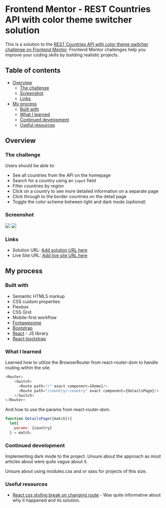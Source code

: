 # Frontend Mentor - REST Countries API with color theme switcher solution

This is a solution to the [REST Countries API with color theme switcher challenge on Frontend Mentor](https://www.frontendmentor.io/challenges/rest-countries-api-with-color-theme-switcher-5cacc469fec04111f7b848ca). Frontend Mentor challenges help you improve your coding skills by building realistic projects.

## Table of contents

- [Overview](#overview)
  - [The challenge](#the-challenge)
  - [Screenshot](#screenshot)
  - [Links](#links)
- [My process](#my-process)
  - [Built with](#built-with)
  - [What I learned](#what-i-learned)
  - [Continued development](#continued-development)
  - [Useful resources](#useful-resources)


## Overview

### The challenge

Users should be able to:

- See all countries from the API on the homepage
- Search for a country using an `input` field
- Filter countries by region
- Click on a country to see more detailed information on a separate page
- Click through to the border countries on the detail page
- Toggle the color scheme between light and dark mode *(optional)*

### Screenshot

![](./screenshot/rest-country-api-REACT-desktop.jpg)
![](./screenshot/rest-country-api-REACT-mobile.jpg)


### Links

- Solution URL: [Add solution URL here](https://your-solution-url.com)
- Live Site URL: [Add live site URL here](https://your-live-site-url.com)

## My process

### Built with

- Semantic HTML5 markup
- CSS custom properties
- Flexbox
- CSS Grid
- Mobile-first workflow
- [Fontawesome](https://fontawesome.com/)
- [Bootstrap](https://getbootstrap.com/)
- [React](https://reactjs.org/) - JS library
- [React-bootstrap](https://react-bootstrap.github.io/)

### What I learned

Learned how to utilize the BrowserRouter from react-router-dom to handle routing within the site.

```js
<Router>
    <Switch>
      <Route path="/" exact component={Home}/>
      <Route path="/country/:country" exact component={DetailsPage}/>        
    </Switch>
</Router>
```

And how to use the params from react-router-dom.
```js
function DetailsPage({match}){
  let{
    params: {country}
  } = match;
```


### Continued development

Implementing dark mode to the project.
Unsure about the approach as most articles about were quite vague about it.

Unsure about using modules.css and or sass for projects of this size.

### Useful resources

- [React css styling break on changing route](https://stackoverflow.com/questions/60863890/why-does-css-styling-disappear-in-react-when-directly-changing-route-in-browser) - Was quite informative about why it happened and its solution.
